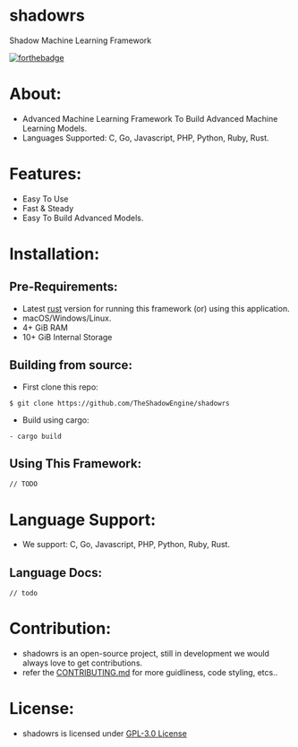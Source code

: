 # shadowrs
Shadow Machine Learning Framework

[![forthebadge](https://forthebadge.com/images/badges/made-with-rust.svg)](https://forthebadge.com)

# About:
- Advanced Machine Learning Framework To Build Advanced Machine Learning Models.
- Languages Supported: C, Go, Javascript, PHP, Python, Ruby, Rust. 

# Features:
- Easy To Use 
- Fast & Steady
- Easy To Build Advanced Models.

# Installation:
## Pre-Requirements:
- Latest [rust]() version for running this framework (or) using this application.
- macOS/Windows/Linux.
- 4+ GiB RAM
- 10+ GiB Internal Storage

## Building from source:
- First clone this repo:
```
$ git clone https://github.com/TheShadowEngine/shadowrs
```
- Build using cargo:
```
- cargo build 
```

## Using This Framework:
```
// TODO
```

# Language Support:
- We support: C, Go, Javascript, PHP, Python, Ruby, Rust. 
## Language Docs:
```
// todo
```

# Contribution:
- shadowrs is an open-source project, still in development we would always love to get contributions.
- refer the [CONTRIBUTING.md]() for more guidliness, code styling, etcs..

# License:
- shadowrs is licensed under [GPL-3.0 License](https://github.com/TheShadowEngine/shadowrs/blob/master/LICENSE)
